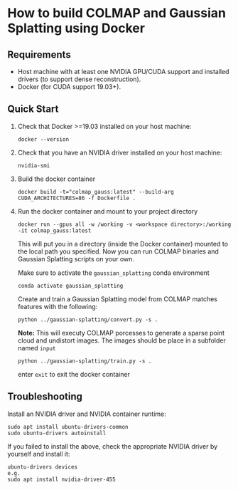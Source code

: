 # How to build COLMAP and Gaussian Splatting using Docker

## Requirements

- Host machine with at least one NVIDIA GPU/CUDA support and installed drivers
  (to support dense reconstruction).
- Docker (for CUDA support 19.03+).

## Quick Start

1. Check that Docker >=19.03 installed on your host machine:

    ```
    docker --version
    ```

2. Check that you have an NVIDIA driver installed on your host machine:

    ```
    nvidia-smi
    ```

<!-- 3. Setup the nvidia-toolkit on your host machine:

    For Ubuntu host machines: `./setup-ubuntu.sh`

    For CentOS host machines: `./setup-centos.sh`

      *Find these in the COLMMAP repo** -->

3. Build the docker container

    ```
    docker build -t="colmap_gauss:latest" --build-arg CUDA_ARCHITECTURES=86 -f Dockerfile .
    ```

4. Run the docker container and mount to your project directory

    ```
    docker run --gpus all -w /working -v <workspace directory>:/working -it colmap_gauss:latest
    ```

    This will put you in a directory (inside the Docker container) mounted to
    the local path you specified. Now you can run COLMAP binaries and Gaussian Splatting scripts on your own.

    Make sure to activate the `gaussian_splatting` conda environment

    ```
    conda activate gaussian_splatting
    ```

    Create and train a Gaussian Splatting model from COLMAP matches features with the following:

    ```
    python ../gaussian-splatting/convert.py -s .
    ```
    **Note:** This will executy COLMAP porcesses to generate a sparse point cloud and undistort images. The images should be place in a subfolder named `input`
    ```
    python ../gaussian-splatting/train.py -s .
    ```

    enter `exit` to exit the docker container


## Troubleshooting

Install an NVIDIA driver and NVIDIA container runtime:

```
sudo apt install ubuntu-drivers-common
sudo ubuntu-drivers autoinstall
```

If you failed to install the above, check the appropriate NVIDIA driver by yourself and install it:

```
ubuntu-drivers devices
e.g.
sudo apt install nvidia-driver-455
```
